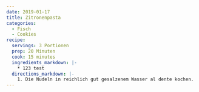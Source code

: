 ```yaml
---
date: 2019-01-17
title: Zitronenpasta
categories:
  - Fisch
  - Cookies
recipe:
  servings: 3 Portionen
  prep: 20 Minuten
  cook: 15 minutes
  ingredients_markdown: |-
    * 123 test
  directions_markdown: |-
    1. Die Nudeln in reichlich gut gesalzenem Wasser al dente kochen.
---
```

